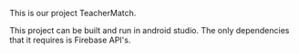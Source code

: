 This is our project TeacherMatch.

This project can be built and run in android studio. The only dependencies that it requires is Firebase API's.
